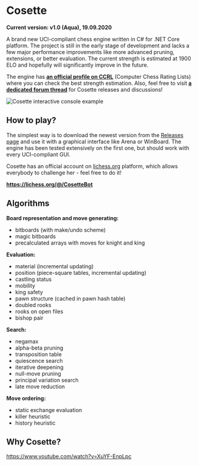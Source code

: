 # Cosette
**Current version: v1.0 (Aqua), 19.09.2020**

A brand new UCI-compliant chess engine written in C# for .NET Core platform. The project is still in the early stage of development and lacks a few major performance improvements like more advanced pruning, extensions, or better evaluation. The current strength is estimated at 1900 ELO and hopefully will significantly improve in the future.

The engine has **[an official profile on CCRL](http://ccrl.chessdom.com/ccrl/404/cgi/engine_details.cgi?match_length=30&print=Details&each_game=1&eng=Cosette%201.0%2064-bit#Cosette_1_0_64-bit)** (Computer Chess Rating Lists) where you can check the best strength estimation. Also, feel free to visit **[a dedicated forum thread](http://kirill-kryukov.com/chess/discussion-board/viewtopic.php?f=7&t=12402)** for Cosette releases and discussions!

![Cosette interactive console example](https://i.imgur.com/hIcaAmz.png)

## How to play?
The simplest way is to download the newest version from the [Releases page](https://github.com/Tearth/Cosette/releases) and use it with a graphical interface like Arena or WinBoard. The engine has been tested extensively on the first one, but should work with every UCI-compliant GUI.

Cosette has an official account on [lichess.org](https://lichess.org/) platform, which allows everybody to challenge her - feel free to do it!

**https://lichess.org/@/CosetteBot**

## Algorithms

**Board representation and move generating:**
 - bitboards (with make/undo scheme)
 - magic bitboards
 - precalculated arrays with moves for knight and king

**Evaluation:**
 - material (incremental updating)
 - position (piece-square tables, incremental updating)
 - castling status
 - mobility
 - king safety
 - pawn structure (cached in pawn hash table)
 - doubled rooks
 - rooks on open files
 - bishop pair

**Search:**
 - negamax
 - alpha-beta pruning
 - transposition table
 - quiescence search
 - iterative deepening
 - null-move pruning
 - principal variation search
 - late move reduction

**Move ordering:**
 - static exchange evaluation
 - killer heuristic
 - history heuristic

## Why Cosette?

https://www.youtube.com/watch?v=XuYF-EnpLpc